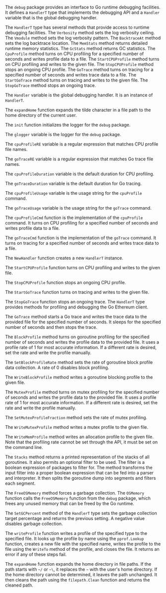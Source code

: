The `debug` package provides an interface to Go runtime debugging facilities. It defines a `HandlerT` type that implements the debugging API and a `Handler` variable that is the global debugging handler.

The `HandlerT` type has several methods that provide access to runtime debugging facilities. The `Verbosity` method sets the log verbosity ceiling. The `Vmodule` method sets the log verbosity pattern. The `BacktraceAt` method sets the log backtrace location. The `MemStats` method returns detailed runtime memory statistics. The `GcStats` method returns GC statistics. The `CpuProfile` method turns on CPU profiling for a specified number of seconds and writes profile data to a file. The `StartCPUProfile` method turns on CPU profiling and writes to the given file. The `StopCPUProfile` method stops an ongoing CPU profile. The `GoTrace` method turns on tracing for a specified number of seconds and writes trace data to a file. The `StartGoTrace` method turns on tracing and writes to the given file. The `StopGoTrace` method stops an ongoing trace.

The `Handler` variable is the global debugging handler. It is an instance of `HandlerT`.

The `expandHome` function expands the tilde character in a file path to the home directory of the current user.

The `init` function initializes the logger for the `debug` package.

The `glogger` variable is the logger for the `debug` package.

The `cpuProfileRE` variable is a regular expression that matches CPU profile file names.

The `goTraceRE` variable is a regular expression that matches Go trace file names.

The `cpuProfileDuration` variable is the default duration for CPU profiling.

The `goTraceDuration` variable is the default duration for Go tracing.

The `cpuProfileUsage` variable is the usage string for the `cpuProfile` command.

The `goTraceUsage` variable is the usage string for the `goTrace` command.

The `cpuProfileCmd` function is the implementation of the `cpuProfile` command. It turns on CPU profiling for a specified number of seconds and writes profile data to a file.

The `goTraceCmd` function is the implementation of the `goTrace` command. It turns on tracing for a specified number of seconds and writes trace data to a file.

The `NewHandler` function creates a new `HandlerT` instance.

The `StartCPUProfile` function turns on CPU profiling and writes to the given file.

The `StopCPUProfile` function stops an ongoing CPU profile.

The `StartGoTrace` function turns on tracing and writes to the given file.

The `StopGoTrace` function stops an ongoing trace. The `HandlerT` type provides methods for profiling and debugging the Go Ethereum client.

The `GoTrace` method starts a Go trace and writes the trace data to the provided file for the specified number of seconds. It sleeps for the specified number of seconds and then stops the trace.

The `BlockProfile` method turns on goroutine profiling for the specified number of seconds and writes the profile data to the provided file. It uses a profile rate of 1 for most accurate information. If a different rate is desired, set the rate and write the profile manually.

The `SetBlockProfileRate` method sets the rate of goroutine block profile data collection. A rate of 0 disables block profiling.

The `WriteBlockProfile` method writes a goroutine blocking profile to the given file.

The `MutexProfile` method turns on mutex profiling for the specified number of seconds and writes the profile data to the provided file. It uses a profile rate of 1 for most accurate information. If a different rate is desired, set the rate and write the profile manually.

The `SetMutexProfileFraction` method sets the rate of mutex profiling.

The `WriteMutexProfile` method writes a mutex profile to the given file.

The `WriteMemProfile` method writes an allocation profile to the given file. Note that the profiling rate cannot be set through the API, it must be set on the command line.

The `Stacks` method returns a printed representation of the stacks of all goroutines. It also permits an optional filter to be used. The filter is a boolean expression of packages to filter for. The method transforms the input filter into a proper boolean expression that can be fed into a parser and interpreter. It then splits the goroutine dump into segments and filters each segment.

The `FreeOSMemory` method forces a garbage collection. The `OSMemory` function calls the `FreeOSMemory` function from the `debug` package, which frees any unused memory that can be freed by the Go runtime.

The `SetGCPercent` method of the `HandlerT` type sets the garbage collection target percentage and returns the previous setting. A negative value disables garbage collection.

The `writeProfile` function writes a profile of the specified type to the specified file. It looks up the profile by name using the `pprof.Lookup` function, creates a new file with the specified name, writes the profile to the file using the `WriteTo` method of the profile, and closes the file. It returns an error if any of these steps fail.

The `expandHome` function expands the home directory in file paths. If the path starts with `~/` or `~\`, it replaces the `~` with the user's home directory. If the home directory cannot be determined, it leaves the path unchanged. It then cleans the path using the `filepath.Clean` function and returns the cleaned path.